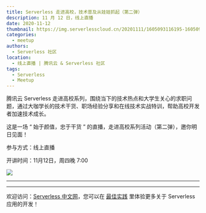 ```yaml
---
title: Serverless 走进高校，技术普及从娃娃抓起（第二弹）
description: 11 月 12 日，线上直播
date: 2020-11-12
thumbnail: https://img.serverlesscloud.cn/20201111/1605093116195-1605092465580-%281%29.jpg
categories:
  - meetup
authors:
  - Serverless 社区
location:
  - 线上直播 | 腾讯云 & Serverless 社区
tags:
  - Serverless
  - Meetup
---
```


腾讯云 Serverless 走进高校系列，围绕当下的技术热点和⼤学⽣关⼼的求职问题，通过⼤咖学长的技术⼲货、职场经验分享和在线技术实战特训，帮助⾼校开发者加速技术成长。

这是一场 “ 始于颜值，忠于干货 ” 的直播，走进高校系列活动（第二弹），邀你明日见面！

参与方式：线上直播

开讲时间：11月12日，周四晚 7:00

![](https://img.serverlesscloud.cn/20201111/1605086857846-%281%29.jpg)

---
<div id='scf-deploy-iframe-or-md'></div>

---

欢迎访问：[Serverless 中文网](https://serverlesscloud.cn/)，您可以在 [最佳实践](https://serverlesscloud.cn/best-practice) 里体验更多关于 Serverless 应用的开发！

